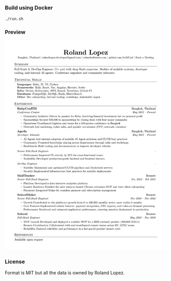 ### Build using Docker

```sh
./run.sh
```

### Preview

![Resume Screenshot](/roland_lopez_resume.png)

### License

Format is MIT but all the data is owned by Roland Lopez.
